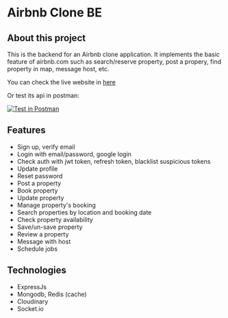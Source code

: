 # Airbnb Clone BE

## About this project

This is the backend for an Airbnb clone application. It implements the basic feature of airbnb.com such as search/reserve property, post a propery, find property in map, message host, etc.

You can check the live website in [here](https://minhtri06-airbnb.vercel.app/)

Or test its api in postman:

[![Test in Postman](https://run.pstmn.io/button.svg)](https://app.getpostman.com/run-collection/24479002-a0d0018d-0ca4-4676-ba1f-b972bb391043?action=collection%2Ffork&collection-url=entityId%3D24479002-a0d0018d-0ca4-4676-ba1f-b972bb391043%26entityType%3Dcollection%26workspaceId%3D0b819cc4-d8fd-4e66-87e0-42eb692c58f2#?env%5BNew%20Environment%5D=W10=)

## Features

-   Sign up, verify email
-   Login with email/password, google login
-   Check auth with jwt token, refresh token, blacklist suspicious tokens
-   Update profile
-   Reset password
-   Post a property
-   Book property
-   Update property
-   Manage property's booking
-   Search properties by location and booking date
-   Check property availability
-   Save/un-save property
-   Review a property
-   Message with host
-   Schedule jobs

## Technologies

-   ExpressJs
-   Mongodb, Redis (cache)
-   Cloudinary
-   Socket.io
